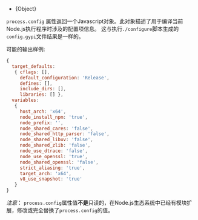 <!-- YAML
added: v0.7.7
-->

* {Object}

`process.config` 属性返回一个Javascript对象。此对象描述了用于编译当前Node.js执行程序时涉及的配置项信息。
这与执行`./configure`脚本生成的`config.gypi`文件结果是一样的。

可能的输出样例:

<!-- eslint-disable -->
```js
{
  target_defaults:
   { cflags: [],
     default_configuration: 'Release',
     defines: [],
     include_dirs: [],
     libraries: [] },
  variables:
   {
     host_arch: 'x64',
     node_install_npm: 'true',
     node_prefix: '',
     node_shared_cares: 'false',
     node_shared_http_parser: 'false',
     node_shared_libuv: 'false',
     node_shared_zlib: 'false',
     node_use_dtrace: 'false',
     node_use_openssl: 'true',
     node_shared_openssl: 'false',
     strict_aliasing: 'true',
     target_arch: 'x64',
     v8_use_snapshot: 'true'
   }
}
```

*注意*： `process.config`属性值**不是**只读的，在Node.js生态系统中已经有模块扩展，修改或完全替换了`process.config`的值。


